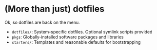 # (More than just) dotfiles

Ok, so dotfiles are back on the menu.

- `dotfiles/`: System-specific dotfiles. Optional symlink scripts provided
- `pkgs`: Globally-installed software packages and libraries
- `starters/`: Templates and reasonable defaults for bootstrapping

